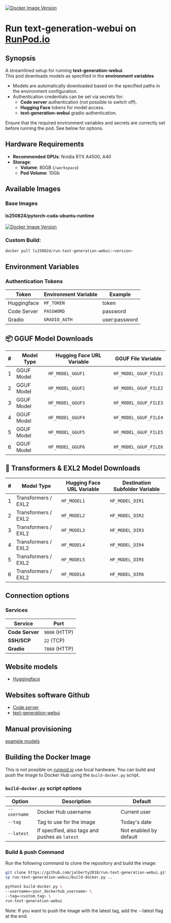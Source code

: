 [![Docker Image Version](https://img.shields.io/docker/v/ls250824/run-text-generation-webui)](https://hub.docker.com/r/ls250824/run-text-generation-webui)

# Run text-generation-webui on [RunPod.io](https://runpod.io?ref=se4tkc5o)

## Synopsis

A streamlined setup for running **text-generation-webui**.  
This pod downloads models as specified in the **environment variables**

- Models are automatically downloaded based on the specified paths in the environment configuration.  
- Authentication credentials can be set via secrets for:  
  - **Code server** authentication (not possible to switch off). 
  - **Hugging Face** tokens for model access.
  - **text-generation-webui** gradio authentication.  

Ensure that the required environment variables and secrets are correctly set before running the pod.
See below for options.

## Hardware Requirements  
 
- **Recommended GPUs**: Nvidia RTX A4500, A40
- **Storage**:  
  - **Volume**: 80GB (`/workspace`)  
  - **Pod Volume**: 10Gb  

## Available Images

### Base Images 

#### ls250824/pytorch-cuda-ubuntu-runtime
	
[![Docker Image Version](https://img.shields.io/docker/v/ls250824/pytorch-cuda-ubuntu-runtime)](https://hub.docker.com/r/ls250824/pytorch-cuda-ubuntu-runtime)

### Custom Build: 

```bash
docker pull ls250824/run-text-generation-webui:<version>
```

## Environment Variables  

### **Authentication Tokens**  

| Token        | Environment Variable | Example |
|--------------|----------------------|---------|
| Huggingface  | `HF_TOKEN`           | token |
| Code Server  | `PASSWORD`           | password |
| Gradio       | `GRADIO_AUTH`        | user:password |

## 📦 **GGUF Model Downloads**

| #  | Model Type     | Hugging Face URL Variable | GGUF File Variable       |
|----|----------------|---------------------------|---------------------------|
| 1  | GGUF Model     | `HF_MODEL_GGUF1`          | `HF_MODEL_GGUF_FILE1`     |
| 2  | GGUF Model     | `HF_MODEL_GGUF2`          | `HF_MODEL_GGUF_FILE2`     |
| 3  | GGUF Model     | `HF_MODEL_GGUF3`          | `HF_MODEL_GGUF_FILE3`     |
| 4  | GGUF Model     | `HF_MODEL_GGUF4`          | `HF_MODEL_GGUF_FILE4`     |
| 5  | GGUF Model     | `HF_MODEL_GGUF5`          | `HF_MODEL_GGUF_FILE5`     |
| 6  | GGUF Model     | `HF_MODEL_GGUF6`          | `HF_MODEL_GGUF_FILE6`     |

## 🤖 **Transformers & EXL2 Model Downloads**

| #  | Model Type              | Hugging Face URL Variable | Destination Subfolder Variable |
|----|-------------------------|----------------------------|----------------------------------|
| 1  | Transformers / EXL2    | `HF_MODEL1`                | `HF_MODEL_DIR1`                 |
| 2  | Transformers / EXL2    | `HF_MODEL2`                | `HF_MODEL_DIR2`                 |
| 3  | Transformers / EXL2    | `HF_MODEL3`                | `HF_MODEL_DIR3`                 |
| 4  | Transformers / EXL2    | `HF_MODEL4`                | `HF_MODEL_DIR4`                 |
| 5  | Transformers / EXL2    | `HF_MODEL5`                | `HF_MODEL_DIR5`                 |
| 6  | Transformers / EXL2    | `HF_MODEL6`                | `HF_MODEL_DIR6`                 |

## Connection options 

### Services

| Service         | Port          |
|-----------------|---------------| 
| **Code Server** | `9000` (HTTP) |
| **SSH/SCP**     | `22`   (TCP)  |
| **Gradio**      | `7860` (HTTP) |

## Website models

- [Huggingface](https://huggingface.co/)

## Websites software Github

- [Code server](https://github.com/coder/code-server)
- [text-generation-webui](https://github.com/oobabooga/text-generation-webui)

## Manual provisioning

[example models](provisioning/provisioning.md)

## Building the Docker Image 

This is not possible on [runpod.io](https://runpod.io?ref=se4tkc5o) use local hardware.
You can build and push the image to Docker Hub using the `build-docker.py` script.

### `build-docker.py` script options

| Option         | Description                                         | Default                |
|----------------|-----------------------------------------------------|------------------------|
| `--username`   | Docker Hub username                                 | Current user           |
| `--tag`        | Tag to use for the image                            | Today's date           |
| `--latest`     | If specified, also tags and pushes as `latest`      | Not enabled by default |

### Build & push Command

Run the following command to clone the repository and build the image:

```bash
git clone https://github.com/jalberty2018/run-text-generation-webui.git
cp run-text-generation-webui/build-docker.py ..

python3 build-docker.py \
--username=<your_dockerhub_username> \
--tag=<custom_tag> \ 
run-text-generation-webui
```

Note: If you want to push the image with the latest tag, add the --latest flag at the end.




